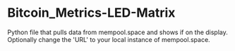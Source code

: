 # Bitcoin_Metrics-LED-Matrix
 Python file that pulls data from mempool.space and shows if on the display. Optionally change the 'URL' to your local instance of mempool.space.

